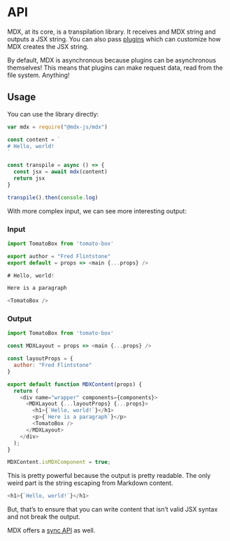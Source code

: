 # API

MDX, at its core, is a transpilation library.  It receives and MDX string and outputs a JSX string.  You can also pass [plugins](/plugins) which can customize how MDX creates the JSX string.

By default, MDX is asynchronous because plugins can be asynchronous themselves!  This means that plugins can make request data, read from the file system.  Anything!

## Usage

You can use the library directly:

```js
var mdx = require("@mdx-js/mdx")

const content = `
# Hello, world!
`

const transpile = async () => {
  const jsx = await mdx(content)
  return jsx
}

transpile().then(console.log)
```

With more complex input, we can see more interesting output:

### Input

```js
import TomatoBox from 'tomato-box'

export author = "Fred Flintstone"
export default = props => <main {...props} />

# Hello, world!

Here is a paragraph

<TomatoBox />
```

### Output

```js
import TomatoBox from 'tomato-box'

const MDXLayout = props => <main {...props} />

const layoutProps = {
  author: "Fred Flintstone"
}

export default function MDXContent(props) {
  return (
    <div name="wrapper" components={components}>
      <MDXLayout {...layoutProps} {...props}>
        <h1>{`Hello, world!`}</h1>
        <p>{`Here is a paragraph`}</p>
        <TomatoBox />
      </MDXLayout>
    </div>
  );
}

MDXContent.isMDXComponent = true;
```

This is pretty powerful because the output is pretty readable.  The only weird part is the string escaping from Markdown content.

```js
<h1>{`Hello, world!`}</h1>
```

But, that’s to ensure that you can write content that isn’t valid JSX syntax and not break the output.

MDX offers a [sync API](/advanced/sync-api) as well.
